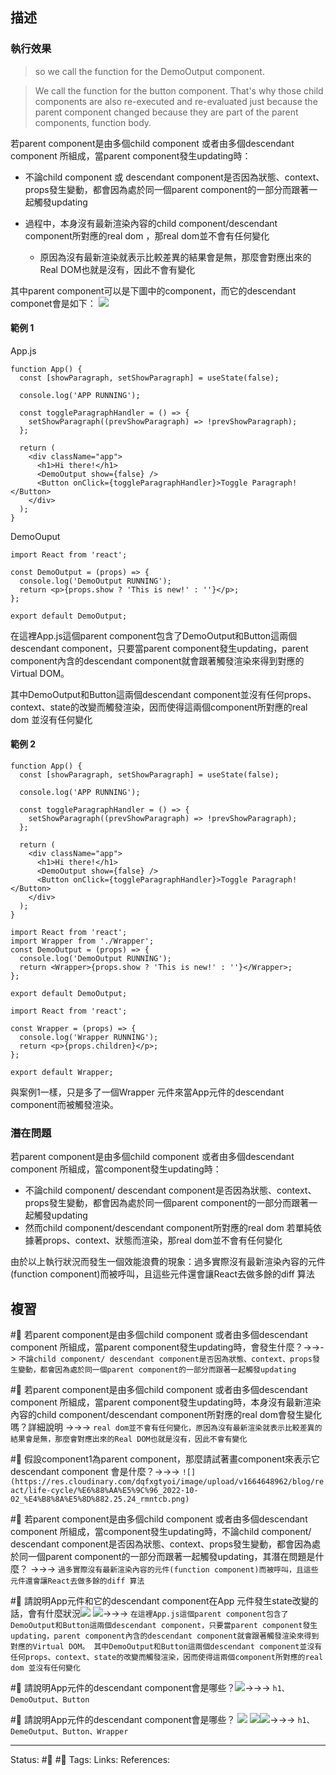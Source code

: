 ## 描述




### 執行效果

> so we call the function for the DemoOutput component.

> We call the function for the button component. That's why those child components are also re-executed and re-evaluated just because the parent component changed because they are part of the parent components, function body.



若parent component是由多個child component 或者由多個descendant component 所組成，當parent component發生updating時：
- 不論child component 或 descendant component是否因為狀態、context、props發生變動，都會因為處於同一個parent component的一部分而跟著一起觸發updating

- 過程中，本身沒有最新渲染內容的child component/descendant component所對應的real dom ，那real dom並不會有任何變化
	- 原因為沒有最新渲染就表示比較差異的結果會是無，那麼會對應出來的Real DOM也就是沒有，因此不會有變化


其中parent component可以是下圖中的component，而它的descendant componet會是如下：
![](https://res.cloudinary.com/dqfxgtyoi/image/upload/v1664648962/blog/react/life-cycle/%E6%88%AA%E5%9C%96_2022-10-02_%E4%B8%8A%E5%8D%882.25.24_rmntcb.png)

#### 範例 1
App.js
```
function App() {
  const [showParagraph, setShowParagraph] = useState(false);

  console.log('APP RUNNING');

  const toggleParagraphHandler = () => {
    setShowParagraph((prevShowParagraph) => !prevShowParagraph);
  };

  return (
    <div className="app">
      <h1>Hi there!</h1>
      <DemoOutput show={false} />
      <Button onClick={toggleParagraphHandler}>Toggle Paragraph!</Button>
    </div>
  );
}
```

DemoOuput
```
import React from 'react';

const DemoOutput = (props) => {
  console.log('DemoOutput RUNNING');
  return <p>{props.show ? 'This is new!' : ''}</p>;
};

export default DemoOutput;
```

在這裡App.js這個parent component包含了DemoOutput和Button這兩個descendant component，只要當parent component發生updating，parent component內含的descendant component就會跟著觸發渲染來得到對應的Virtual DOM。

其中DemoOutput和Button這兩個descendant component並沒有任何props、context、state的改變而觸發渲染，因而使得這兩個component所對應的real dom 並沒有任何變化

#### 範例 2

```
function App() {
  const [showParagraph, setShowParagraph] = useState(false);

  console.log('APP RUNNING');

  const toggleParagraphHandler = () => {
    setShowParagraph((prevShowParagraph) => !prevShowParagraph);
  };

  return (
    <div className="app">
      <h1>Hi there!</h1>
      <DemoOutput show={false} />
      <Button onClick={toggleParagraphHandler}>Toggle Paragraph!</Button>
    </div>
  );
}
```


```
import React from 'react';
import Wrapper from './Wrapper';
const DemoOutput = (props) => {
  console.log('DemoOutput RUNNING');
  return <Wrapper>{props.show ? 'This is new!' : ''}</Wrapper>;
};

export default DemoOutput;
```

```
import React from 'react';

const Wrapper = (props) => {
  console.log('Wrapper RUNNING');
  return <p>{props.children}</p>;
};

export default Wrapper;
```


與案例1一樣，只是多了一個Wrapper 元件來當App元件的descendant component而被觸發渲染。

### 潛在問題
  
若parent component是由多個child component 或者由多個descendant component 所組成，當component發生updating時：

- 不論child component/ descendant component是否因為狀態、context、props發生變動，都會因為處於同一個parent component的一部分而跟著一起觸發updating
- 然而child component/descendant component所對應的real dom 若單純依據著props、context、狀態而渲染，那real dom並不會有任何變化


由於以上執行狀況而發生一個效能浪費的現象：過多實際沒有最新渲染內容的元件(function component)而被呼叫，且這些元件還會讓React去做多餘的diff 算法

## 複習
#🧠 若parent component是由多個child component 或者由多個descendant component 所組成，當parent component發生updating時，會發生什麼？->->-> `不論child component/ descendant component是否因為狀態、context、props發生變動，都會因為處於同一個parent component的一部分而跟著一起觸發updating`

#🧠 若parent component是由多個child component 或者由多個descendant component 所組成，當parent component發生updating時，本身沒有最新渲染內容的child component/descendant component所對應的real dom會發生變化嗎？詳細說明 ->->-> `real dom並不會有任何變化，原因為沒有最新渲染就表示比較差異的結果會是無，那麼會對應出來的Real DOM也就是沒有，因此不會有變化`

#🧠 假設component1為parent component，那麼請試著畫component來表示它descendant component 會是什麼？->->-> `![](https://res.cloudinary.com/dqfxgtyoi/image/upload/v1664648962/blog/react/life-cycle/%E6%88%AA%E5%9C%96_2022-10-02_%E4%B8%8A%E5%8D%882.25.24_rmntcb.png)`

#🧠 若parent component是由多個child component 或者由多個descendant component 所組成，當component發生updating時，不論child component/ descendant component是否因為狀態、context、props發生變動，都會因為處於同一個parent component的一部分而跟著一起觸發updating，其潛在問題是什麼？ ->->-> `過多實際沒有最新渲染內容的元件(function component)而被呼叫，且這些元件還會讓React去做多餘的diff 算法`


#🧠 請說明App元件和它的descendant component在App 元件發生state改變的話，會有什麼狀況![](https://res.cloudinary.com/dqfxgtyoi/image/upload/v1664651202/blog/react/life-cycle/together-update/question1-app-and-descendanent-component_ixumqg.png) ![](https://res.cloudinary.com/dqfxgtyoi/image/upload/v1664651202/blog/react/life-cycle/together-update/question1-descendanent-component_cnecsm.png)->->-> `在這裡App.js這個parent component包含了DemoOutput和Button這兩個descendant component，只要當parent component發生updating，parent component內含的descendant component就會跟著觸發渲染來得到對應的Virtual DOM。 其中DemoOutput和Button這兩個descendant component並沒有任何props、context、state的改變而觸發渲染，因而使得這兩個component所對應的real dom 並沒有任何變化`

#🧠 請說明App元件的descendant component會是哪些？![](https://res.cloudinary.com/dqfxgtyoi/image/upload/v1664651202/blog/react/life-cycle/together-update/question1-app-and-descendanent-component_ixumqg.png)->->-> `h1、DemoOutput、Button`

#🧠 請說明App元件的descendant component會是哪些？ ![](https://res.cloudinary.com/dqfxgtyoi/image/upload/v1664651422/blog/react/life-cycle/together-update/question2-app-and-descendanent-component_r3xa7h.png) ![](https://res.cloudinary.com/dqfxgtyoi/image/upload/v1664651422/blog/react/life-cycle/together-update/question2-descendanent-component_rggds9.png)![](https://res.cloudinary.com/dqfxgtyoi/image/upload/v1664651422/blog/react/life-cycle/together-update/question2-wrapper-component_solup9.png)->->-> `h1、DemeOutput、Button、Wrapper`





---
Status: #🌱 #📓 
Tags:
Links:
References: